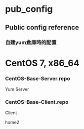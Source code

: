# pub_config

## Public config reference

### 自建yum倉庫時的配置


CentOS 7, x86_64
=======

### CentOS-Base-Server.repo
Yum Server

### CentOS-Base-Client.repo
Client

home2